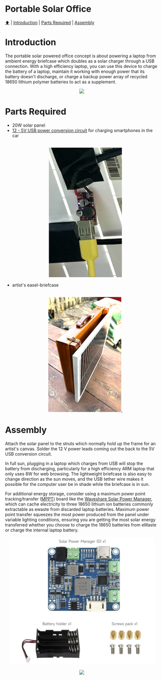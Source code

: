 <!DOCTYPE html>
<h1 id="top">Portable Solar Office</h1>
<p><a href="README.md"> ⬆️</a> | <a href="portablesolaroffice.md#Introduction">Introduction</a> | <a href="portablesolaroffice.md#partslist">Parts Required</a> | <a href="portablesolaroffice.md#assembly">Assembly</a></p>
<h1 id="introduction">Introduction</h1>                                                                         
<p>The portable solar powered office concept is about powering a laptop from ambient energy briefcase which doubles as a solar charger through a USB connection.  With a high efficiency laptop, you can use this device to charge the battery of a laptop, maintain it working with enough power that its battery doesn't discharge, or charge a backup power array of recycled 18650 lithium polymer batteries to act as a supplement.</p>
<p align="center"><img src="solarbriefcase_02.png" width="480"></p>
<h1 id="partslist">Parts Required</h1> 
<p><ul>
  <li>20W solar panel</li>
  <li><a href="https://www.aliexpress.com/item/1005005614895112.html">12 - 5V USB power conversion circuit</a> for charging smartphones in the car</br></br>
  <p align="center"><img src="solarbriefcase_04.png" width="240"></p></li>
  <li>artist's easel-briefcase</br></br>
  <p align="center"><img src="solarbriefcase_01.png" width="240">,</p></li>
</ul>
</p>
<h1 id="assembly">Assembly</h1> 
<p>Attach the solar panel to the struts which normally hold up the frame for an artist's canvas.  Solder the 12 V power leads coming out the back to the 5V USB conversion circuit. </p>

<p>  In full sun, plugging in a laptop which charges from USB will stop the battery from discharging, particularly for a high efficiency ARM laptop that only uses 8W for web browsing.  The lightweight briefcase is also easy to change direction as the sun moves, and the USB tether wire makes it possible for the computer user be in shade while the briefcase is in sun.</p>
<p>For additional energy storage, consider using a maximum power point tracking/transfer (<a href="https://en.wikipedia.org/wiki/Maximum_power_point_tracking">MPPT</a>) board like the <a href="https://www.waveshare.com/solar-power-manager-d.htm">Waveshare Solar Power Manager</a>, which can cache electricity to three 18650 lithium ion batteries commonly extractable as ewaste from discarded laptop batteries.  Maximum power point transfer squeezes the most power produced from the panel under variable lighting conditions, ensuring you are getting the most solar energy transferred whether you choose to charge the 18650 batteries from eWaste or charge the internal laptop battery.</p>
  <p align="center"><img src="solarbriefcase_03.png" width="480"></p>
<p align="center"><img src="IMG_1150.png"></p>
</html>
